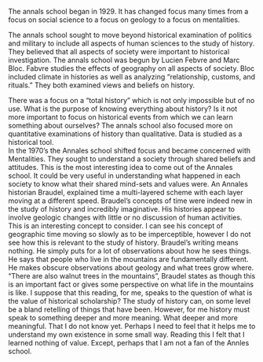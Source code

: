 The annals school began in 1929. It has changed focus many times from a focus on social science to a focus on geology to a focus on mentalities. 

The annals school sought to move beyond historical examination of politics and military to include all aspects of human sciences to the study of history.  They believed that all aspects of society were important to historical investigation. 
The annals school was begun by Lucien Febvre and Marc Bloc. Fabvre studies the effects of geography on all aspects of society. Bloc included climate in histories as well as analyzing “relationship, customs, and rituals.” They both examined views and beliefs on history.

There was a focus on a “total history” which is not only impossible but of no use. What is the purpose of knowing everything about history? Is it not more important to focus on historical events from which we can learn something about ourselves? The annals school also focused more on quantitative examinations of history than qualitative. Data is studied as a historical tool.  
In the 1970’s the Annales school shifted focus and became concerned with Mentalities.  They sought to understand a society through shared beliefs and attitudes. This is the most interesting idea to come out of the Annales school. It could be very useful in understanding what happened in each society to know what their shared mind-sets and values were. 
An Annales historian Braudel, explained time a multi-layered scheme with each layer moving at a different speed. Braudel’s concepts of time were indeed new in the study of history and incredibly imaginative. His histories appear to involve geologic changes with little or no discussion of human activities. This is an interesting concept to consider.  I can see his concept of geographic time moving so slowly as to be imperceptible, however I do not see how this is relevant to the study of history.
Braudel’s writing means nothing. He simply puts for a lot of observations about how he sees things. He says that people who live in the mountains are fundamentally different. He makes obscure observations about geology and what trees grow where. “There are also walnut trees in the mountains”, Braudel states as though this is an important fact or gives some perspective on what life in the mountains is like. I suppose that this reading, for me, speaks to the question of what is the value of historical scholarship?  The study of history can, on some level be a bland retelling of things that have been. However, for me history must speak to something deeper and more meaning. What deeper and more meaningful. That I do not know yet. Perhaps I need to feel that it helps me to understand my own existence in some small way. Reading this I felt that I learned nothing of value. Except, perhaps that I am not a fan of the Annles school. 



